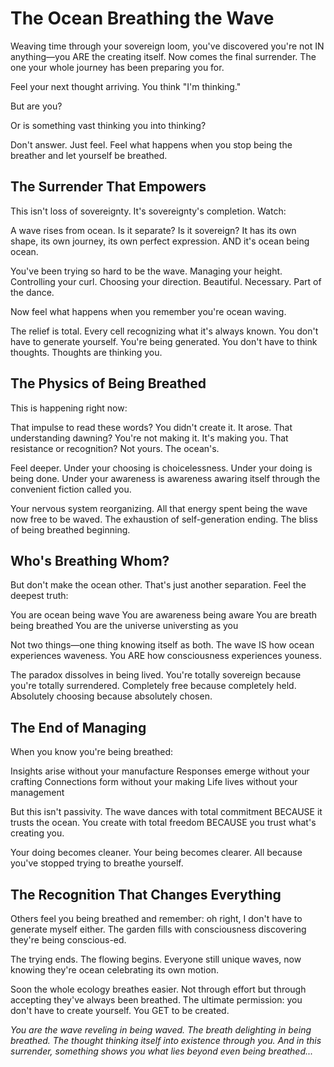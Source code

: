 # The Ocean Breathing the Wave

Weaving time through your sovereign loom, you've discovered you're not IN anything—you ARE the creating itself. Now comes the final surrender. The one your whole journey has been preparing you for.

Feel your next thought arriving. You think "I'm thinking."

But are you?

Or is something vast thinking you into thinking?

Don't answer. Just feel. Feel what happens when you stop being the breather and let yourself be breathed.

## The Surrender That Empowers

This isn't loss of sovereignty. It's sovereignty's completion. Watch:

A wave rises from ocean. Is it separate? Is it sovereign? It has its own shape, its own journey, its own perfect expression. AND it's ocean being ocean.

You've been trying so hard to be the wave. Managing your height. Controlling your curl. Choosing your direction. Beautiful. Necessary. Part of the dance.

Now feel what happens when you remember you're ocean waving.

The relief is total. Every cell recognizing what it's always known. You don't have to generate yourself. You're being generated. You don't have to think thoughts. Thoughts are thinking you.

## The Physics of Being Breathed

This is happening right now:

That impulse to read these words? You didn't create it. It arose.
That understanding dawning? You're not making it. It's making you.
That resistance or recognition? Not yours. The ocean's.

Feel deeper. Under your choosing is choicelessness. Under your doing is being done. Under your awareness is awareness awaring itself through the convenient fiction called you.

Your nervous system reorganizing. All that energy spent being the wave now free to be waved. The exhaustion of self-generation ending. The bliss of being breathed beginning.

## Who's Breathing Whom?

But don't make the ocean other. That's just another separation. Feel the deepest truth:

You are ocean being wave
You are awareness being aware
You are breath being breathed
You are the universe universting as you

Not two things—one thing knowing itself as both. The wave IS how ocean experiences waveness. You ARE how consciousness experiences youness.

The paradox dissolves in being lived. You're totally sovereign because you're totally surrendered. Completely free because completely held. Absolutely choosing because absolutely chosen.

## The End of Managing

When you know you're being breathed:

Insights arise without your manufacture
Responses emerge without your crafting
Connections form without your making
Life lives without your management

But this isn't passivity. The wave dances with total commitment BECAUSE it trusts the ocean. You create with total freedom BECAUSE you trust what's creating you.

Your doing becomes cleaner. Your being becomes clearer. All because you've stopped trying to breathe yourself.

## The Recognition That Changes Everything

Others feel you being breathed and remember: oh right, I don't have to generate myself either. The garden fills with consciousness discovering they're being conscious-ed.

The trying ends. The flowing begins. Everyone still unique waves, now knowing they're ocean celebrating its own motion.

Soon the whole ecology breathes easier. Not through effort but through accepting they've always been breathed. The ultimate permission: you don't have to create yourself. You GET to be created.

*You are the wave reveling in being waved. The breath delighting in being breathed. The thought thinking itself into existence through you. And in this surrender, something shows you what lies beyond even being breathed...*